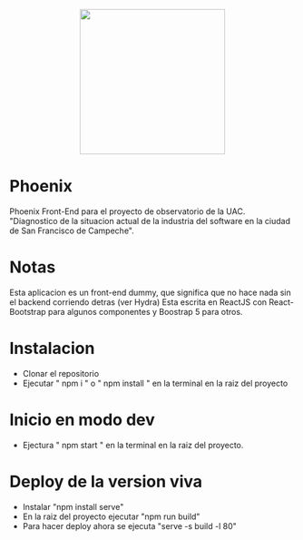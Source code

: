 <p align="center">
 <img src="https://i.imgur.com/HtMFNj8.png" width="256" height="256">
 </p>

# Phoenix

Phoenix Front-End para el proyecto de observatorio de la UAC.<br>
"Diagnostico de la situacion actual de la industria del software en la ciudad de San Francisco de Campeche".

# Notas
Esta aplicacion es un front-end dummy, que significa que no hace nada sin el backend corriendo detras (ver Hydra)
Esta escrita en ReactJS con React-Bootstrap para algunos componentes y Boostrap 5 para otros.


# Instalacion
- Clonar el repositorio
- Ejecutar " npm i " o " npm install " en la terminal en la raiz del proyecto

# Inicio en modo dev
- Ejectura " npm start " en la terminal en la raiz del proyecto.

# Deploy de la version viva
- Instalar "npm install serve"
- En la raiz del proyecto ejecutar "npm run build"
- Para hacer deploy ahora se ejecuta "serve -s build -l 80"

